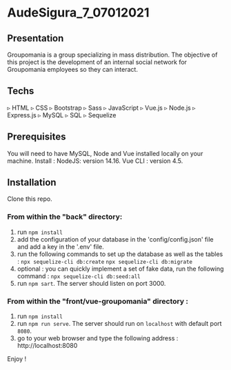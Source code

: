 # AudeSigura_7_07012021

## Presentation ##
Groupomania is a group specializing in mass distribution. The objective of this project is the development of an internal social network for Groupomania employees so they can interact.

## Techs ##
▹ HTML
▹ CSS
▹ Bootstrap
▹ Sass
▹ JavaScript
▹ Vue.js
▹ Node.js
▹ Express.js
▹ MySQL
▹ SQL
▹ Sequelize

## Prerequisites ##

You will need to have MySQL, Node and Vue installed locally on your machine.
Install :
NodeJS: version 14.16. 
Vue CLI : version 4.5.

## Installation ##

Clone this repo. 

### From within the "back" directory: ###

1) run `npm install`
2) add the configuration of your database in the 'config/config.json' file and add a key in the '.env' file.
3) run the following commands to set up the database as well as the tables : 
`npx sequelize-cli db:create`
`npx sequelize-cli db:migrate`
4) optional : you can quickly implement a set of fake data, run the following command :
`npx sequelize-cli db:seed:all`
3) run `npm sart`. The server should listen on port 3000.


### From within the "front/vue-groupomania" directory : ###

1) run `npm install`
2) run `npm run serve`. The server should run on `localhost` with default port `8080`. 
3) go to your web browser and type the following address : http://localhost:8080 


Enjoy !
